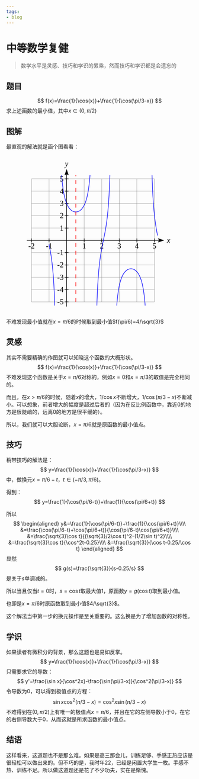 ```yaml
---
tags:
- blog
---
```

# 中等数学复健
> 数学水平是灵感、技巧和学识的累乘，然而技巧和学识都是会遗忘的
## 题目
$$
f(x)=\frac{1}{\cos(x)}+\frac{1}{\cos(\pi/3-x)}
$$
求上述函数的最小值，其中$x\in (0,\pi/2)$
## 图解
最直观的解法就是画个图看看：
<figure>
<svg xmlns="http://www.w3.org/2000/svg" xmlns:xlink="http://www.w3.org/1999/xlink" id="preview" width="599" height="600" viewBox="0 0 599 600" xunitlength="67" yunitlength="47" xmin="-2" xmax="5" ymin="-5" ymax="5" ox="174" oy="275"><defs><style type="text/css">@import url("http://cdnjs.cloudflare.com/ajax/libs/KaTeX/0.2.0/katex.min.css")</style></defs><path d=" M174,90 174,560 M241,90 241,560 M308,90 308,560 M375,90 375,560 M442,90 442,560 M509,90 509,560 M107,90 107,560 M40,90 40,560 M40,325 509,325 M40,372 509,372 M40,419 509,419 M40,466 509,466 M40,513 509,513 M40,560 509,560 M40,278 509,278 M40,231 509,231 M40,184 509,184 M40,137 509,137 M40,90 509,90" stroke-width="1" stroke="grey" fill="none"></path><path d="M 523.376 317.812 L 544.94 325 L 523.376 332.188 L 526.97 325 z" stroke-width="1" stroke="black" fill="black"></path><path d="M 166.812 75.624 L 174 54.06 L 181.188 75.624 L 174 72.03 z" stroke-width="1" stroke="black" fill="black"></path><path d="M22.03,325 526.97,325 M174,72.03 174,577.97 M174,332.25 174,317.75 M241,332.25 241,317.75 M308,332.25 308,317.75 M375,332.25 375,317.75 M442,332.25 442,317.75 M509,332.25 509,317.75 M107,332.25 107,317.75 M40,332.25 40,317.75 M181.25,325 166.75,325 M181.25,372 166.75,372 M181.25,419 166.75,419 M181.25,466 166.75,466 M181.25,513 166.75,513 M181.25,560 166.75,560 M181.25,278 166.75,278 M181.25,231 166.75,231 M181.25,184 166.75,184 M181.25,137 166.75,137 M181.25,90 166.75,90" stroke-width="2" stroke="black" fill="none"></path><text id="null" x="241" y="356" font-style="" font-family="KaTeX_Main, serif" font-size="29" font-weight="normal" text-anchor="middle" fill="black" stroke-width="0px">1</text><text id="null" x="308" y="356" font-style="" font-family="KaTeX_Main, serif" font-size="29" font-weight="normal" text-anchor="middle" fill="black" stroke-width="0px">2</text><text id="null" x="375" y="356" font-style="" font-family="KaTeX_Main, serif" font-size="29" font-weight="normal" text-anchor="middle" fill="black" stroke-width="0px">3</text><text id="null" x="442" y="356" font-style="" font-family="KaTeX_Main, serif" font-size="29" font-weight="normal" text-anchor="middle" fill="black" stroke-width="0px">4</text><text id="null" x="509" y="356" font-style="" font-family="KaTeX_Main, serif" font-size="29" font-weight="normal" text-anchor="middle" fill="black" stroke-width="0px">5</text><text id="null" x="107" y="356" font-style="" font-family="KaTeX_Main, serif" font-size="29" font-weight="normal" text-anchor="middle" fill="black" stroke-width="0px">-1</text><text id="null" x="40" y="356" font-style="" font-family="KaTeX_Main, serif" font-size="29" font-weight="normal" text-anchor="middle" fill="black" stroke-width="0px">-2</text><text id="null" x="162.33333333333334" y="287.6666666666667" font-style="" font-family="KaTeX_Main, serif" font-size="29" font-weight="normal" text-anchor="end" fill="black" stroke-width="0px">1</text><text id="null" x="162.33333333333334" y="240.66666666666666" font-style="" font-family="KaTeX_Main, serif" font-size="29" font-weight="normal" text-anchor="end" fill="black" stroke-width="0px">2</text><text id="null" x="162.33333333333334" y="193.66666666666666" font-style="" font-family="KaTeX_Main, serif" font-size="29" font-weight="normal" text-anchor="end" fill="black" stroke-width="0px">3</text><text id="null" x="162.33333333333334" y="146.66666666666666" font-style="" font-family="KaTeX_Main, serif" font-size="29" font-weight="normal" text-anchor="end" fill="black" stroke-width="0px">4</text><text id="null" x="162.33333333333334" y="99.66666666666667" font-style="" font-family="KaTeX_Main, serif" font-size="29" font-weight="normal" text-anchor="end" fill="black" stroke-width="0px">5</text><text id="null" x="162.33333333333334" y="381.6666666666667" font-style="" font-family="KaTeX_Main, serif" font-size="29" font-weight="normal" text-anchor="end" fill="black" stroke-width="0px">-1</text><text id="null" x="162.33333333333334" y="428.6666666666667" font-style="" font-family="KaTeX_Main, serif" font-size="29" font-weight="normal" text-anchor="end" fill="black" stroke-width="0px">-2</text><text id="null" x="162.33333333333334" y="475.6666666666667" font-style="" font-family="KaTeX_Main, serif" font-size="29" font-weight="normal" text-anchor="end" fill="black" stroke-width="0px">-3</text><text id="null" x="162.33333333333334" y="522.6666666666666" font-style="" font-family="KaTeX_Main, serif" font-size="29" font-weight="normal" text-anchor="end" fill="black" stroke-width="0px">-4</text><text id="null" x="162.33333333333334" y="569.6666666666666" font-style="" font-family="KaTeX_Main, serif" font-size="29" font-weight="normal" text-anchor="end" fill="black" stroke-width="0px">-5</text><text id="null" x="174" y="42.39333333333328" font-style="italic" font-family="KaTeX_Main, serif" font-size="29" font-weight="normal" text-anchor="middle" fill="black" stroke-width="0px">y</text><text id="null" x="556.6066666666667" y="334.6666666666667" font-style="italic" font-family="KaTeX_Main, serif" font-size="29" font-weight="normal" text-anchor="start" fill="black" stroke-width="0px">x</text><path id="null" d="M107,340.5010418714028 107.66999933,343.86138255568085 108.33999865999999,347.2663397951976 109.00999798999999,350.72452489883847 109.67999731999998,354.24496318065326 110.34999664999998,357.83717354891473 111.01999597999998,361.5112565401446 111.68999530999997,365.27799259113283 112.35999463999997,369.1489526611814 113.02999396999998,373.13662371632495 113.69999329999997,377.25455208752953 114.36999262999997,381.5175083425621 115.03999195999997,385.94167810143085 115.70999128999996,390.54488422435224 116.37999061999996,395.34684707067186 117.04998994999997,400.36949114944605 117.71998927999996,405.6373085686131 118.38998860999996,411.1777923908912 119.05998793999996,417.02195652794387 119.72998726999995,423.20496343673426 120.39998659999995,429.76688702434194 121.06998592999994,436.7536463864361 121.73998525999994,444.2181571097591 122.40998458999994,452.2217620315856 123.07998391999993,460.83602428535573 123.74998324999993,470.14499472155717 124.41998257999992,480.2481072227321 125.08998190999992,491.26391492729454 125.75998123999992,503.3349671370871 126.42998056999991,516.6342553348762 127.09997989999991,531.3738510277207 127.7699792299999,547.8166575060408 128.43997855999993,566.2926692548382 128.68991167248026,574.1 " stroke-width="2" stroke="blue" fill="none"></path><path id="null" d="M154.81063849947776,75.89999999999998 155.90995108999988,88.89903023221888 156.57995041999988,95.98188270904075 157.24994974999987,102.54507895165352 157.9199490799999,108.64304955668905 158.5899484099999,114.32281459476803 159.2599477399999,119.62520358739289 159.92994706999988,124.58584208010245 160.59994639999988,129.23595530032708 161.2699457299999,133.603027280812 161.9399450599999,137.7113448932937 162.6099443899999,141.58244957541672 163.2799437199999,145.235514521122 163.9499430499999,148.68766129955372 164.61994237999988,151.9542269551207 165.2899417099999,155.04899039488419 165.9599410399999,157.98436512392846 166.6299403699999,160.77156402367854 167.2999396999999,163.420740792601 167.9699390299999,165.94111181643552 168.6399383599999,168.34106155573141 169.30993768999988,170.62823399388702 169.9799370199999,172.80961225003261 170.6499363499999,174.891588105636 171.3199356799999,176.88002290440102 171.9899350099999,178.7803010484704 172.6599343399999,180.5973771196604 173.3299336699999,182.33581749421546 173.99993299999988,183.99983718687133 174.6699323299999,185.59333254970164 175.3399316599999,187.11991035916583 176.0099309899999,188.58291374768925 176.6799303199999,189.9854453713251 177.3499296499999,191.33038815043176 178.0199289799999,192.62042387410298 178.68992830999989,193.85804991989795 179.3599276399999,195.04559430706638 180.0299269699999,196.18522927300728 180.6999262999999,197.27898353834468 181.3699256299999,198.32875340511202 182.0399249599999,199.33631281455894 182.7099242899999,200.30332247559727 183.3799236199999,201.23133816150255 184.04992294999988,202.12181826087556 184.7199222799999,202.97613065878846 185.3899216099999,203.79555901525998 186.0599209399999,204.58130850055284 186.7299202699999,205.3345110400927 187.3999195999999,206.05623011594724 188.06991892999991,206.74746516666391 188.7399182599999,207.40915562273767 189.4099175899999,208.04218461099924 190.0799169199999,208.64738235769534 190.7499162499999,209.22552931692405 191.4199155799999,209.7773590483327 192.08991490999992,210.3035608655407 192.75991423999992,210.80478227457695 193.4299135699999,211.28163121968498 194.0999128999999,211.73467815212172 194.7699122299999,212.16445793603333 195.43991155999993,212.57147160410688 196.10991088999992,212.9561879744591 196.77991021999992,213.3190451391082 197.44990954999992,213.6604518333699 198.1199088799999,213.9807886946155 198.7899082099999,214.2804094180093 199.4599075399999,214.5596418161009 200.12990686999993,214.81878878847488 200.79990619999992,215.0581292070442 201.46990552999992,215.2779187220155 202.13990485999992,215.4783904930381 202.8099041899999,215.65975584957903 203.47990351999994,215.8222048841289 204.14990284999993,215.96590698144166 204.81990217999993,216.09101128663616 205.48990150999992,216.1976471146367 206.15990083999992,216.28592430310147 206.82990016999992,216.35593351067803 207.4998994999999,216.4077464621281 208.16989882999994,216.44141614158457 208.83989815999993,216.4569769349293 209.50989748999993,216.4544447220203 210.17989681999993,216.4338169192372 210.84989614999992,216.39507247256074 211.51989547999992,216.33817180115267 212.1898948099999,216.26305669114748 212.8598941399999,216.16965013911602 213.5298934699999,216.05785614439958 214.1998927999999,215.9275594492512 214.8698921299999,215.7786252254429 215.5398914599999,215.61089870571533 216.2098907899999,215.42420475814617 216.87989011999989,215.21834740119783 217.5498894499999,214.99310925687166 218.2198887799999,214.74825093903837 218.8898881099999,214.48351037363193 219.5598874399999,214.1986020469833 220.2298867699999,213.89321617812425 220.8998860999999,213.56701781040903 221.56988542999989,213.21964581727485 222.23988475999988,212.85071181638716 222.90988408999988,212.4597989857865 223.57988341999987,212.04646077495994 224.24988274999987,211.61021950299812 224.91988207999987,211.15056483515775 225.58988140999986,210.66695212821548 226.25988073999986,210.15880063396872 226.92988006999985,209.6254915490877 227.59987939999985,209.06636589824802 228.26987872999985,208.4807222360456 228.93987805999984,207.86781415160414 229.60987738999984,207.22684755800168 230.27987671999983,206.55697774664446 230.94987604999983,205.85730618446928 231.61987537999983,205.12687702932885 232.28987470999982,204.36467333606532 232.95987403999982,203.5696129225575 233.6298733699998,202.7405438613888 234.2998726999998,201.8762395586524 234.9698720299998,200.9753933767244 235.6398713599998,200.0366127525026 236.3098706899998,199.05841275652483 236.97987001999982,198.03920903143796 237.64986934999982,196.97731004033284 238.3198686799998,195.87090854634192 238.9898680099998,194.71807223440658 239.6598673399998,193.5167333740406 240.3298666699998,192.26467740796102 240.9998659999998,190.95953033530645 241.6698653299998,189.5987447394191 242.3398646599998,188.17958428836243 243.00986398999981,186.69910651091618 243.6798633199998,185.15414362104485 244.3498626499998,183.5412811289592 245.0198619799998,181.85683393585992 245.68986130999983,180.09681956106044 246.35986063999982,178.2569280929099 247.02985996999985,176.33248838695272 247.69985929999984,174.3184299537711 248.36985862999984,172.2092398821569 249.03985795999984,169.99891402713138 249.70985728999983,167.68090155249536 250.37985661999986,165.24804174854444 251.04985594999985,162.69249184037938 251.71985527999988,160.00564425208438 252.38985460999987,157.17803148571517 253.05985393999987,154.19921639716154 253.72985326999986,151.05766518500116 254.39985259999986,147.74059982942185 255.06985192999988,144.23382599480897 255.7398512599999,140.52153150050503 256.4098505899999,136.5860493150832 257.0798499199999,132.4075775676572 257.7498492499999,127.96384719782782 258.4198485799999,123.2297254518752 259.0898479099999,118.17674029654529 259.7598472399999,112.7725067148782 260.42984656999994,106.98003042529842 261.09984589999993,100.75685733956408 261.76984522999993,94.05402735603127 262.4398445599999,86.81477787780818 263.1098438899999,78.9729243023499 263.35143411614246,75.89999999999998 " stroke-width="2" stroke="blue" fill="none"></path><path id="null" d="M289.47163675433524,574.1 290.57981642000016,543.0243652728147 291.24981575000015,527.0883726349667 291.91981508000015,512.7760321787207 292.58981441000014,499.84008337643377 293.25981374000014,488.080424359458 293.92981307000014,477.33334794744314 294.59981240000013,467.4635949674797 295.2698117300002,458.3584003683525 295.9398110600002,449.92297231537964 296.6098103900002,442.0770172286419 297.2798097200002,434.75203874089755 297.94980905000017,427.8892164900684 298.6198083800002,421.4377243445472 299.2898077100002,415.35338519432764 299.9598070400002,409.5975860496943 300.6298063700002,404.1363962947646 301.2998057000002,398.93984582466896 301.9698050300002,393.98132999257155 302.6398043600002,389.2371158609541 303.3098036900002,384.68592992242577 303.9798030200002,380.30861174253255 304.64980235000024,376.08782124531945 305.31980168000024,372.00778987334616 305.98980101000024,368.0541077969392 306.65980034000023,364.2135408611938 307.3297996700003,360.47387214571984 307.9997990000003,356.8237639472578 308.6697983300003,353.25263673587745 309.3397976600003,349.75056222436024 310.00979699000027,346.30816816002823 310.67979632000026,342.91655282348836 311.34979565000026,339.5672075184698 312.0197949800002,336.2519455756908 312.6897943100002,332.9628365826725 313.3597936400002,329.69214469917097 314.0297929700002,326.43227003090533 314.6997923000001,323.1756921173662 315.3697916300001,319.9149146461633 316.0397909600001,316.64241053896376 316.7097902900001,313.3505665639011 317.3797896200001,310.0316266168045 318.0497889500001,306.67763277819813 318.7197882800001,303.2803631933093 319.3897876100001,299.8312657358257 320.0597869400001,296.32138629923975 320.7297862700001,292.74129040728394 321.3997856000001,289.0809766404834 322.0697849300001,285.32978013041077 322.7397842600001,281.4762640652772 323.4097835900001,277.5080967650242 324.07978292,273.4119114015091 324.74978225,269.173144834131 325.41978158,264.7758512697436 326.08978091,260.2024854936491 326.75978024,255.433649197058 327.42977956999994,250.44779236700947 328.09977889999993,245.2208597014959 328.76977822999993,239.72586942166777 329.4397775599999,233.9324084776228 330.1097768899999,227.80602371229497 330.7797762199999,221.30748267950003 331.4497755499999,214.39186997150154 332.1197748799999,207.00747433426693 332.7897742099999,199.0944074316439 333.4597735399999,190.582875249785 334.1297728699999,181.3909954187675 334.7997721999999,171.42201457117852 335.4697715299999,160.56072375618862 336.1397708599998,148.66878832469183 336.8097701899998,135.57858803164282 337.4797695199998,121.0849814180707 338.1497688499998,104.93412951897506 338.8197681799998,86.80807599056163 339.17618874942616,75.89999999999998 " stroke-width="2" stroke="blue" fill="none"></path><path id="null" d="M365.2979824929315,574.1 366.28974070999936,562.2834073338797 366.95974003999936,555.1120219146148 367.62973936999936,548.4697607200854 368.29973869999935,542.3008788180064 368.96973802999935,536.557262265529 369.63973735999934,531.1971651876654 370.30973668999934,526.1841897116077 370.97973601999934,521.4864559635048 371.64973534999933,517.0759220554273 372.3197346799993,512.9278233637899 372.98973400999927,509.0202073773951 373.65973333999926,505.33354563560397 374.32973266999926,501.85040825116926 374.99973199999926,498.55518955002196 375.66973132999925,495.433875700617 376.3397306599992,492.4738470218166 377.0097299899992,489.6637090778805 377.6797293199992,486.99314778597625 378.3497286499992,484.4528046457882 379.0197279799992,482.03416890494304 379.68972730999917,479.72948403790144 380.35972663999917,477.5316663700477 381.02972596999916,475.4342340462035 381.69972529999916,473.43124484167515 382.36972462999915,471.51724155814657 383.03972395999915,469.68720394716456 383.70972328999915,467.9365062691512 384.37972261999914,466.26087973260053 385.0497219499991,464.65637917170204 385.7197212799991,463.1193534153631 386.3897206099991,461.64641887988466 387.05971993999907,460.2344359841353 387.72971926999907,458.88048804218033 388.399718599999,457.58186233575884 389.069717929999,456.33603310922695 389.739717259999,455.1406462638015 390.409716589999,453.99350555711635 391.079715919999,452.89256013907004 391.749715249999,451.83589327634763 392.419714579999,450.82171213641027 393.089713909999,449.8483385176122 393.759713239999,448.9142004258191 394.42971256999897,448.0178244097775 395.09971189999897,447.1578285777956 395.76971122999896,446.3329162272695 396.43971055999896,445.54187002640913 397.10970988999895,444.78354669435623 397.7797092199989,444.05687213186843 398.4497085499989,443.3608369599981 399.1197078799989,442.6944924288084 399.7897072099989,442.0569466622337 400.4597065399988,441.44736120878133 401.1297058699988,440.86494787093795 401.7997051999988,440.30896578895977 402.4697045299988,439.778718757208 403.1397038599988,439.2735527534137 403.8097031899988,438.7928536632221 404.4797025199988,438.3360451841306 405.1497018499988,437.9025868944984 405.8197011799988,437.49197247472216 406.4897005099988,437.10372806892394 407.1596998399988,436.7374107766384 407.8296991699988,436.3926072650024 408.4996984999988,436.0689324928734 409.16969782999877,435.76602853913005 409.8396971599987,435.4835635281712 410.5096964899987,435.22123064630193 411.1796958199987,434.9787472433304 411.8496951499987,434.7558540142585 412.5196944799987,434.5523142564766 413.18969380999863,434.3679131983472 413.8596931399986,434.20245739550455 414.5296924699986,434.05577419160704 415.1996917999986,433.9277112406535 415.8696911299986,433.8181360883343 416.5396904599986,433.726935810216 417.2096897899986,433.65401670487154 417.8796891199986,433.59930404036913 418.5496884499986,433.5627418528119 419.2196877799986,433.5442927958951 419.8896871099986,433.54393804071515 420.5596864399986,433.5616772253169 421.2296857699986,433.5975284537237 421.8996850999985,433.6515283444468 422.5696844299985,433.72373212871776 423.2396837599985,433.81421379894766 423.9096830899985,433.92306630816813 424.5796824199985,434.0504018214797 425.24968174999844,434.1963520207995 425.91968107999844,434.3610684644889 426.58968040999844,434.54472300373413 427.25967973999843,434.7475082578686 427.92967906999843,434.9696381511551 428.5996783999984,435.21134851389843 429.2696777299984,435.4728977511402 429.9396770599984,435.7545675825895 430.6096763899984,436.0566638578879 431.2796757199984,436.37951745177884 431.9496750499984,436.7234852442756 432.61967437999834,437.08895119148497 433.28967370999834,437.47632749336594 433.95967303999834,437.8860558653855 434.62967236999833,438.3186089217836 435.2996716999983,438.77449167898726 435.9696710299983,439.25424318863213 436.6396703599983,439.7584383106664 437.3096696899983,440.2876896381365 437.9796690199983,440.84264958651715 438.64966834999825,441.4240126618415 439.31966767999825,442.0325179234584 439.98966700999824,442.66895165898836 440.65966633999824,443.3341502910192 441.32966566999823,444.0290035372807 441.99966499999823,444.7544578485205 442.6696643299982,445.5115201511005 443.3396636599982,446.3012619244837 444.0096629899982,447.1248236473559 444.6796623199982,447.9834196501704 445.34966164999815,448.8783434164949 446.01966097999815,449.8109733807672 446.68966030999815,450.7827792760173 447.35965963999814,451.7953290919154 448.02965896999814,452.85029671128643 448.69965829999813,453.94947030215326 449.36965762999813,455.094761552626 450.0396569599981,456.28821584776813 450.7096562899981,457.5320235011991 451.37965561999806,458.8285321699773 452.04965494999806,460.1802605996005 452.71965427999805,461.58991386724756 453.38965360999805,463.06040031619057 454.05965293999805,464.5948504033124 454.72965226999804,466.19663771566456 455.39965159999804,467.8694024519634 456.06965092999803,469.61707771205886 456.73965025999803,471.4439189931435 457.40964958999797,473.3545373576135 458.07964891999796,475.3539368162276 458.74964824999796,477.44755656427776 459.41964757999796,479.64131882125423 460.08964690999795,481.941683160209 460.75964623999795,484.3557083769798 461.42964556999794,486.8911231483389 462.09964489999794,489.5564069704293 462.76964422999794,492.3608831653496 463.4396435599979,495.3148261082455 464.1096428899979,498.4295852775499 464.77964221999787,501.7177292901222 465.44964154999786,505.1932137809953 466.11964087999786,508.87157786365026 466.78964020999786,512.7701750132682 467.45963953999785,516.9084456215356 468.12963886999785,521.3082402702498 468.79963819999784,525.9942050878176 469.4696375299978,530.9942435591498 470.1396368599978,536.3400730912286 470.8096361899978,542.0678998214713 471.47963551999777,548.2192420539462 472.14963484999777,554.841941972377 472.81963417999776,561.9914178461006 473.48963350999776,569.7322261785291 473.83769188366176,574.1 " stroke-width="2" stroke="blue" fill="none"></path><path id="null" d="M499.9595592098396,75.89999999999998 500.9596060399973,104.26278675403057 501.6296053699973,120.48463270510814 502.2996046999973,135.03808968709114 502.9696040299973,148.17918753853576 503.6396033599973,160.1147441958825 504.3096026899973,171.0136803040815 504.9796020199973,181.01535162168125 505.6496013499973,190.23577783712648 506.3196006799972,198.77236254034233 506.9896000099972,206.7075143985162 507.6595993399972,214.11145700625787 508.3295986699972,221.04443204227562 508.9995979999972,227.55844344962662 509.6695973299972,233.69865065403621 510.3395966599972,239.50449074916514 511.0095959899972,245.01058945145053 511.6795953199972,250.247506030801 512.3495946499971,255.24234671911233 513.0195939799971,260.0192731667512 513.6895933099971,264.599926582658 514.3595926399971,269.0037837133941 515.0295919699971,273.24845740535466 515.6995912999971,277.34995187685024 516.3695906299971,281.32288080346575 517.0395899599971,285.18065474550997 517.7095892899971,288.93564321333486 518.3795886199971,292.59931569529874 519.049587949997,296.18236520469827 519.7195872799971,299.6948172913102 520.389586609997,303.1461269763305 521.0595859399971,306.54526568062147 " stroke-width="2" stroke="blue" fill="none"></path><path id="null" d="M209.08111796508604,560 209.08111796508604,559.2166674499999 209.08111796508604,558.4333349 209.08111796508604,557.65000235 209.08111796508604,556.8666698 209.08111796508604,556.0833372499999 209.08111796508604,555.3000046999999 209.08111796508604,554.5166721499999 209.08111796508604,553.7333395999999 209.08111796508604,552.9500070499998 209.08111796508604,552.1666744999998 209.08111796508604,551.3833419499998 209.08111796508604,550.6000093999999 209.08111796508604,549.8166768499998 209.08111796508604,549.0333442999997 209.08111796508604,548.2500117499998 209.08111796508604,547.4666791999998 209.08111796508604,546.6833466499997 209.08111796508604,545.9000140999997 209.08111796508604,545.1166815499997 209.08111796508604,544.3333489999997 209.08111796508604,543.5500164499997 209.08111796508604,542.7666838999996 209.08111796508604,541.9833513499996 209.08111796508604,541.2000187999996 209.08111796508604,540.4166862499997 209.08111796508604,539.6333536999996 209.08111796508604,538.8500211499995 209.08111796508604,538.0666885999996 209.08111796508604,537.2833560499995 209.08111796508604,536.5000234999995 209.08111796508604,535.7166909499995 209.08111796508604,534.9333583999995 209.08111796508604,534.1500258499995 209.08111796508604,533.3666932999995 209.08111796508604,532.5833607499994 209.08111796508604,531.8000281999994 209.08111796508604,531.0166956499994 209.08111796508604,530.2333630999995 209.08111796508604,529.4500305499994 209.08111796508604,528.6666979999993 209.08111796508604,527.8833654499994 209.08111796508604,527.1000328999993 209.08111796508604,526.3167003499993 209.08111796508604,525.5333677999993 209.08111796508604,524.7500352499993 209.08111796508604,523.9667026999992 209.08111796508604,523.1833701499993 209.08111796508604,522.4000375999992 209.08111796508604,521.6167050499992 209.08111796508604,520.8333724999992 209.08111796508604,520.0500399499992 209.08111796508604,519.2667073999992 209.08111796508604,518.4833748499991 209.08111796508604,517.7000422999992 209.08111796508604,516.9167097499991 209.08111796508604,516.1333771999991 209.08111796508604,515.3500446499991 209.08111796508604,514.5667120999991 209.08111796508604,513.783379549999 209.08111796508604,513.0000469999991 209.08111796508604,512.216714449999 209.08111796508604,511.43338189999906 209.08111796508604,510.6500493499991 209.08111796508604,509.86671679999904 209.08111796508604,509.0833842499991 209.08111796508604,508.30005169999913 209.08111796508604,507.51671914999906 209.08111796508604,506.7333865999991 209.08111796508604,505.95005404999915 209.08111796508604,505.1667214999991 209.08111796508604,504.38338894999913 209.08111796508604,503.6000563999992 209.08111796508604,502.8167238499991 209.08111796508604,502.03339129999915 209.08111796508604,501.2500587499991 209.08111796508604,500.46672619999913 209.08111796508604,499.68339364999906 209.08111796508604,498.9000610999991 209.08111796508604,498.11672854999915 209.08111796508604,497.3333959999991 209.08111796508604,496.55006344999913 209.08111796508604,495.7667308999992 209.08111796508604,494.9833983499991 209.08111796508604,494.20006579999915 209.08111796508604,493.4167332499992 209.08111796508604,492.63340069999913 209.08111796508604,491.8500681499992 209.08111796508604,491.0667355999992 209.08111796508604,490.28340304999915 209.08111796508604,489.5000704999992 209.08111796508604,488.71673794999924 209.08111796508604,487.9334053999992 209.08111796508604,487.1500728499992 209.08111796508604,486.36674029999926 209.08111796508604,485.5834077499992 209.08111796508604,484.80007519999924 209.08111796508604,484.0167426499993 209.08111796508604,483.2334100999992 209.08111796508604,482.45007754999926 209.08111796508604,481.6667449999993 209.08111796508604,480.88341244999924 209.08111796508604,480.1000798999993 209.08111796508604,479.3167473499992 209.08111796508604,478.53341479999926 209.08111796508604,477.7500822499993 209.08111796508604,476.96674969999924 209.08111796508604,476.1834171499993 209.08111796508604,475.4000845999992 209.08111796508604,474.61675204999926 209.08111796508604,473.8334194999993 209.08111796508604,473.05008694999924 209.08111796508604,472.2667543999993 209.08111796508604,471.48342184999933 209.08111796508604,470.70008929999926 209.08111796508604,469.9167567499993 209.08111796508604,469.13342419999935 209.08111796508604,468.3500916499993 209.08111796508604,467.56675909999933 209.08111796508604,466.7834265499994 209.08111796508604,466.0000939999993 209.08111796508604,465.21676144999935 209.08111796508604,464.4334288999994 209.08111796508604,463.65009634999933 209.08111796508604,462.8667637999994 209.08111796508604,462.0834312499994 209.08111796508604,461.30009869999935 209.08111796508604,460.5167661499994 209.08111796508604,459.73343359999944 209.08111796508604,458.9501010499994 209.08111796508604,458.1667684999994 209.08111796508604,457.38343594999947 209.08111796508604,456.6001033999994 209.08111796508604,455.81677084999944 209.08111796508604,455.0334382999994 209.08111796508604,454.2501057499994 209.08111796508604,453.46677319999947 209.08111796508604,452.6834406499994 209.08111796508604,451.90010809999944 209.08111796508604,451.1167755499995 209.08111796508604,450.3334429999994 209.08111796508604,449.55011044999947 209.08111796508604,448.7667778999994 209.08111796508604,447.98344534999944 209.08111796508604,447.2001127999995 209.08111796508604,446.4167802499994 209.08111796508604,445.63344769999946 209.08111796508604,444.8501151499995 209.08111796508604,444.06678259999944 209.08111796508604,443.2834500499995 209.08111796508604,442.50011749999953 209.08111796508604,441.71678494999946 209.08111796508604,440.9334523999995 209.08111796508604,440.15011984999956 209.08111796508604,439.3667872999995 209.08111796508604,438.58345474999953 209.08111796508604,437.8001221999996 209.08111796508604,437.0167896499995 209.08111796508604,436.23345709999955 209.08111796508604,435.4501245499996 209.08111796508604,434.66679199999953 209.08111796508604,433.8834594499996 209.08111796508604,433.1001268999995 209.08111796508604,432.31679434999955 209.08111796508604,431.5334617999996 209.08111796508604,430.75012924999953 209.08111796508604,429.9667966999996 209.08111796508604,429.1834641499996 209.08111796508604,428.40013159999955 209.08111796508604,427.6167990499996 209.08111796508604,426.83346649999953 209.08111796508604,426.0501339499996 209.08111796508604,425.2668013999996 209.08111796508604,424.48346884999955 209.08111796508604,423.7001362999996 209.08111796508604,422.91680374999964 209.08111796508604,422.1334711999996 209.08111796508604,421.3501386499996 209.08111796508604,420.56680609999967 209.08111796508604,419.7834735499996 209.08111796508604,419.00014099999964 209.08111796508604,418.2168084499997 209.08111796508604,417.4334758999996 209.08111796508604,416.65014334999967 209.08111796508604,415.8668107999997 209.08111796508604,415.08347824999964 209.08111796508604,414.3001456999997 209.08111796508604,413.51681314999973 209.08111796508604,412.73348059999967 209.08111796508604,411.9501480499997 209.08111796508604,411.16681549999976 209.08111796508604,410.3834829499997 209.08111796508604,409.60015039999973 209.08111796508604,408.81681784999967 209.08111796508604,408.0334852999997 209.08111796508604,407.25015274999976 209.08111796508604,406.4668201999997 209.08111796508604,405.68348764999973 209.08111796508604,404.9001550999998 209.08111796508604,404.1168225499997 209.08111796508604,403.33348999999976 209.08111796508604,402.5501574499997 209.08111796508604,401.76682489999973 209.08111796508604,400.9834923499998 209.08111796508604,400.2001597999997 209.08111796508604,399.41682724999976 209.08111796508604,398.6334946999998 209.08111796508604,397.85016214999973 209.08111796508604,397.0668295999998 209.08111796508604,396.2834970499998 209.08111796508604,395.50016449999976 209.08111796508604,394.7168319499998 209.08111796508604,393.93349939999985 209.08111796508604,393.1501668499998 209.08111796508604,392.3668342999998 209.08111796508604,391.58350174999987 209.08111796508604,390.8001691999998 209.08111796508604,390.01683664999985 209.08111796508604,389.2335040999999 209.08111796508604,388.4501715499998 209.08111796508604,387.66683899999987 209.08111796508604,386.8835064499998 209.08111796508604,386.10017389999985 209.08111796508604,385.3168413499999 209.08111796508604,384.5335087999998 209.08111796508604,383.75017624999987 209.08111796508604,382.9668436999999 209.08111796508604,382.18351114999984 209.08111796508604,381.4001785999999 209.08111796508604,380.61684604999994 209.08111796508604,379.83351349999987 209.08111796508604,379.0501809499999 209.08111796508604,378.26684839999984 209.08111796508604,377.4835158499999 209.08111796508604,376.70018329999994 209.08111796508604,375.91685074999987 209.08111796508604,375.1335181999999 209.08111796508604,374.35018564999996 209.08111796508604,373.5668530999999 209.08111796508604,372.78352054999993 209.08111796508604,372.000188 209.08111796508604,371.2168554499999 209.08111796508604,370.43352289999996 209.08111796508604,369.6501903499999 209.08111796508604,368.86685779999993 209.08111796508604,368.08352525 209.08111796508604,367.3001926999999 209.08111796508604,366.51686014999996 209.08111796508604,365.7335275999999 209.08111796508604,364.95019504999993 209.08111796508604,364.1668625 209.08111796508604,363.3835299499999 209.08111796508604,362.60019739999996 209.08111796508604,361.8168648499999 209.08111796508604,361.03353229999993 209.08111796508604,360.25019975 209.08111796508604,359.4668671999999 209.08111796508604,358.68353464999996 209.08111796508604,357.9002020999999 209.08111796508604,357.11686954999993 209.08111796508604,356.333537 209.08111796508604,355.5502044499999 209.08111796508604,354.76687189999996 209.08111796508604,353.9835393499999 209.08111796508604,353.20020679999993 209.08111796508604,352.41687425 209.08111796508604,351.6335416999999 209.08111796508604,350.85020914999996 209.08111796508604,350.0668765999999 209.08111796508604,349.28354404999993 209.08111796508604,348.5002115 209.08111796508604,347.7168789499999 209.08111796508604,346.93354639999995 209.08111796508604,346.1502138499999 209.08111796508604,345.36688129999993 209.08111796508604,344.58354875 209.08111796508604,343.8002161999999 209.08111796508604,343.01688364999995 209.08111796508604,342.2335510999999 209.08111796508604,341.45021854999993 209.08111796508604,340.666886 209.08111796508604,339.8835534499999 209.08111796508604,339.10022089999995 209.08111796508604,338.3168883499999 209.08111796508604,337.53355579999993 209.08111796508604,336.75022325 209.08111796508604,335.9668906999999 209.08111796508604,335.18355814999995 209.08111796508604,334.4002255999999 209.08111796508604,333.61689304999993 209.08111796508604,332.8335605 209.08111796508604,332.0502279499999 209.08111796508604,331.26689539999995 209.08111796508604,330.4835628499999 209.08111796508604,329.70023029999993 209.08111796508604,328.91689775 209.08111796508604,328.1335651999999 209.08111796508604,327.35023264999995 209.08111796508604,326.5669000999999 209.08111796508604,325.78356754999993 209.08111796508604,325.000235 209.08111796508604,324.2169024499999 209.08111796508604,323.43356989999995 209.08111796508604,322.6502373499999 209.08111796508604,321.86690479999993 209.08111796508604,321.08357225 209.08111796508604,320.3002396999999 209.08111796508604,319.51690714999995 209.08111796508604,318.7335745999999 209.08111796508604,317.95024204999993 209.08111796508604,317.1669095 209.08111796508604,316.3835769499999 209.08111796508604,315.60024439999995 209.08111796508604,314.8169118499999 209.08111796508604,314.03357929999993 209.08111796508604,313.25024675 209.08111796508604,312.4669141999999 209.08111796508604,311.68358164999995 209.08111796508604,310.9002490999999 209.08111796508604,310.1169165499999 209.08111796508604,309.333584 209.08111796508604,308.5502514499999 209.08111796508604,307.76691889999995 209.08111796508604,306.9835863499999 209.08111796508604,306.2002537999999 209.08111796508604,305.41692125 209.08111796508604,304.6335886999999 209.08111796508604,303.85025614999995 209.08111796508604,303.0669235999999 209.08111796508604,302.2835910499999 209.08111796508604,301.5002585 209.08111796508604,300.7169259499999 209.08111796508604,299.93359339999995 209.08111796508604,299.1502608499999 209.08111796508604,298.3669282999999 209.08111796508604,297.58359575 209.08111796508604,296.8002631999999 209.08111796508604,296.01693064999995 209.08111796508604,295.2335980999999 209.08111796508604,294.4502655499999 209.08111796508604,293.666933 209.08111796508604,292.8836004499999 209.08111796508604,292.10026789999995 209.08111796508604,291.3169353499999 209.08111796508604,290.5336027999999 209.08111796508604,289.75027024999997 209.08111796508604,288.9669376999999 209.08111796508604,288.18360514999995 209.08111796508604,287.4002725999999 209.08111796508604,286.6169400499999 209.08111796508604,285.83360749999997 209.08111796508604,285.0502749499999 209.08111796508604,284.26694239999995 209.08111796508604,283.4836098499999 209.08111796508604,282.7002772999999 209.08111796508604,281.91694474999997 209.08111796508604,281.1336121999999 209.08111796508604,280.35027964999995 209.08111796508604,279.5669470999999 209.08111796508604,278.7836145499999 209.08111796508604,278.00028199999997 209.08111796508604,277.2169494499999 209.08111796508604,276.43361689999995 209.08111796508604,275.6502843499999 209.08111796508604,274.8669517999999 209.08111796508604,274.08361924999997 209.08111796508604,273.3002866999999 209.08111796508604,272.51695414999995 209.08111796508604,271.7336216 209.08111796508604,270.9502890499999 209.08111796508604,270.16695649999997 209.08111796508604,269.38362395 209.08111796508604,268.60029139999995 209.08111796508604,267.81695885 209.08111796508604,267.0336262999999 209.08111796508604,266.25029374999997 209.08111796508604,265.4669612 209.08111796508604,264.68362864999995 209.08111796508604,263.9002961 209.08111796508604,263.11696355000004 209.08111796508604,262.33363099999997 209.08111796508604,261.55029845 209.08111796508604,260.76696590000006 209.08111796508604,259.98363335 209.08111796508604,259.20030080000004 209.08111796508604,258.4169682500001 209.08111796508604,257.6336357 209.08111796508604,256.85030315000006 209.08111796508604,256.0669706000001 209.08111796508604,255.28363805000004 209.08111796508604,254.50030550000008 209.08111796508604,253.71697295000013 209.08111796508604,252.93364040000006 209.08111796508604,252.1503078500001 209.08111796508604,251.36697530000004 209.08111796508604,250.58364275000008 209.08111796508604,249.80031020000013 209.08111796508604,249.01697765000006 209.08111796508604,248.2336451000001 209.08111796508604,247.45031255000015 209.08111796508604,246.66698000000008 209.08111796508604,245.88364745000013 209.08111796508604,245.10031490000017 209.08111796508604,244.3169823500001 209.08111796508604,243.53364980000015 209.08111796508604,242.75031725000008 209.08111796508604,241.96698470000013 209.08111796508604,241.18365215000017 209.08111796508604,240.4003196000001 209.08111796508604,239.61698705000015 209.08111796508604,238.8336545000002 209.08111796508604,238.05032195000013 209.08111796508604,237.26698940000017 209.08111796508604,236.48365685000016 209.08111796508604,235.70032430000015 209.08111796508604,234.9169917500002 209.08111796508604,234.13365920000018 209.08111796508604,233.35032665000017 209.08111796508604,232.56699410000022 209.08111796508604,231.7836615500002 209.08111796508604,231.0003290000002 209.08111796508604,230.21699645000024 209.08111796508604,229.43366390000023 209.08111796508604,228.65033135000022 209.08111796508604,227.86699880000026 209.08111796508604,227.08366625000025 209.08111796508604,226.30033370000024 209.08111796508604,225.51700115000028 209.08111796508604,224.73366860000027 209.08111796508604,223.95033605000026 209.08111796508604,223.16700350000025 209.08111796508604,222.38367095000024 209.08111796508604,221.60033840000028 209.08111796508604,220.81700585000027 209.08111796508604,220.03367330000026 209.08111796508604,219.2503407500003 209.08111796508604,218.4670082000003 209.08111796508604,217.68367565000028 209.08111796508604,216.90034310000033 209.08111796508604,216.11701055000032 209.08111796508604,215.3336780000003 209.08111796508604,214.55034545000035 209.08111796508604,213.76701290000034 209.08111796508604,212.98368035000033 209.08111796508604,212.20034780000032 209.08111796508604,211.4170152500003 209.08111796508604,210.63368270000035 209.08111796508604,209.85035015000034 209.08111796508604,209.06701760000033 209.08111796508604,208.28368505000037 209.08111796508604,207.50035250000036 209.08111796508604,206.71701995000035 209.08111796508604,205.9336874000004 209.08111796508604,205.15035485000038 209.08111796508604,204.36702230000037 209.08111796508604,203.58368975000042 209.08111796508604,202.8003572000004 209.08111796508604,202.0170246500004 209.08111796508604,201.23369210000038 209.08111796508604,200.45035955000043 209.08111796508604,199.66702700000042 209.08111796508604,198.8836944500004 209.08111796508604,198.1003619000004 209.08111796508604,197.31702935000044 209.08111796508604,196.53369680000043 209.08111796508604,195.75036425000042 209.08111796508604,194.96703170000046 209.08111796508604,194.18369915000045 209.08111796508604,193.40036660000044 209.08111796508604,192.61703405000048 209.08111796508604,191.83370150000047 209.08111796508604,191.05036895000046 209.08111796508604,190.2670364000005 209.08111796508604,189.48370385000044 209.08111796508604,188.70037130000048 209.08111796508604,187.91703875000053 209.08111796508604,187.13370620000046 209.08111796508604,186.3503736500005 209.08111796508604,185.5670411000005 209.08111796508604,184.78370855000048 209.08111796508604,184.00037600000053 209.08111796508604,183.21704345000052 209.08111796508604,182.4337109000005 209.08111796508604,181.65037835000055 209.08111796508604,180.86704580000054 209.08111796508604,180.08371325000053 209.08111796508604,179.30038070000057 209.08111796508604,178.5170481500005 209.08111796508604,177.73371560000055 209.08111796508604,176.9503830500006 209.08111796508604,176.16705050000053 209.08111796508604,175.38371795000057 209.08111796508604,174.60038540000056 209.08111796508604,173.81705285000055 209.08111796508604,173.0337203000006 209.08111796508604,172.25038775000058 209.08111796508604,171.46705520000057 209.08111796508604,170.68372265000062 209.08111796508604,169.9003901000006 209.08111796508604,169.1170575500006 209.08111796508604,168.33372500000064 209.08111796508604,167.55039245000063 209.08111796508604,166.76705990000062 209.08111796508604,165.98372735000066 209.08111796508604,165.2003948000006 209.08111796508604,164.41706225000064 209.08111796508604,163.63372970000063 209.08111796508604,162.85039715000062 209.08111796508604,162.06706460000066 209.08111796508604,161.28373205000065 209.08111796508604,160.50039950000064 209.08111796508604,159.71706695000069 209.08111796508604,158.93373440000067 209.08111796508604,158.15040185000066 209.08111796508604,157.3670693000007 209.08111796508604,156.5837367500007 209.08111796508604,155.80040420000068 209.08111796508604,155.01707165000073 209.08111796508604,154.23373910000066 209.08111796508604,153.4504065500007 209.08111796508604,152.66707400000075 209.08111796508604,151.88374145000068 209.08111796508604,151.10040890000073 209.08111796508604,150.31707635000072 209.08111796508604,149.5337438000007 209.08111796508604,148.75041125000075 209.08111796508604,147.96707870000074 209.08111796508604,147.18374615000073 209.08111796508604,146.40041360000077 209.08111796508604,145.61708105000076 209.08111796508604,144.83374850000075 209.08111796508604,144.0504159500008 209.08111796508604,143.26708340000073 209.08111796508604,142.48375085000077 209.08111796508604,141.70041830000082 209.08111796508604,140.91708575000075 209.08111796508604,140.1337532000008 209.08111796508604,139.35042065000079 209.08111796508604,138.56708810000077 209.08111796508604,137.78375555000082 209.08111796508604,137.0004230000008 209.08111796508604,136.2170904500008 209.08111796508604,135.43375790000078 209.08111796508604,134.65042535000077 209.08111796508604,133.8670928000007 209.08111796508604,133.08376025000075 209.08111796508604,132.30042770000068 209.08111796508604,131.51709515000073 209.08111796508604,130.73376260000066 209.08111796508604,129.9504300500007 209.08111796508604,129.16709750000064 209.08111796508604,128.38376495000063 209.08111796508604,127.60043240000061 209.08111796508604,126.8170998500006 209.08111796508604,126.03376730000059 209.08111796508604,125.25043475000058 209.08111796508604,124.46710220000057 209.08111796508604,123.6837696500005 209.08111796508604,122.90043710000054 209.08111796508604,122.11710455000048 209.08111796508604,121.33377200000052 209.08111796508604,120.55043945000045 209.08111796508604,119.7671069000005 209.08111796508604,118.98377435000043 209.08111796508604,118.20044180000042 209.08111796508604,117.41710925000041 209.08111796508604,116.6337767000004 209.08111796508604,115.85044415000038 209.08111796508604,115.06711160000037 209.08111796508604,114.28377905000036 209.08111796508604,113.5004465000003 209.08111796508604,112.71711395000034 209.08111796508604,111.93378140000027 209.08111796508604,111.15044885000032 209.08111796508604,110.36711630000025 209.08111796508604,109.5837837500003 209.08111796508604,108.80045120000023 209.08111796508604,108.01711865000021 209.08111796508604,107.2337861000002 209.08111796508604,106.45045355000019 209.08111796508604,105.66712100000018 209.08111796508604,104.88378845000017 209.08111796508604,104.10045590000016 209.08111796508604,103.31712335000009 209.08111796508604,102.53379080000013 209.08111796508604,101.75045825000007 209.08111796508604,100.96712570000011 209.08111796508604,100.18379315000004 209.08111796508604,99.40046060000009 209.08111796508604,98.61712805000002 209.08111796508604,97.83379550000001 209.08111796508604,97.05046295 209.08111796508604,96.26713039999999 209.08111796508604,95.48379784999997 209.08111796508604,94.70046529999996 209.08111796508604,93.91713274999995 209.08111796508604,93.13380019999988 209.08111796508604,92.35046764999993 209.08111796508604,91.56713509999986 209.08111796508604,90.7838025499999 209.08111796508604,90.00046999999984 209.08111796508604,89.21713744999988 209.08111796508604,88.43380489999981 209.08111796508604,87.6504723499998 209.08111796508604,86.86713979999979 209.08111796508604,86.08380724999978 209.08111796508604,85.30047469999977 209.08111796508604,84.51714214999976 209.08111796508604,83.73380959999974 209.08111796508604,82.95047704999968 209.08111796508604,82.16714449999972 209.08111796508604,81.38381194999965 209.08111796508604,80.6004793999997 209.08111796508604,79.81714684999963 209.08111796508604,79.03381429999968 209.08111796508604,78.25048174999961 209.08111796508604,77.4671491999996 209.08111796508604,76.68381664999959 209.08111796508604,75.90048409999957 " stroke-width="2" stroke-dasharray="15" stroke="red" fill="none"></path></svg>
</figure>

不难发现最小值就在$x=\pi/6$的时候取到最小值$f(\pi/6)=4/\sqrt{3}$
## 灵感
其实不需要精确的作图就可以知晓这个函数的大概形状。
$$
f(x)=\frac{1}{\cos(x)}+\frac{1}{\cos(\pi/3-x)}
$$
不难发现这个函数是关于$x=\pi/6$对称的，例如$x=0$和$x=\pi/3$的取值是完全相同的。

而且，在$x>\pi/6$的时候，随着$x$的增大，$1/\cos x$不断增大，$1/\cos(\pi/3-x)$不断减小。可以想象，前者增大的幅度是超过后者的（因为在反比例函数中，靠近0的地方是很陡峭的，远离0的地方是很平缓的）。

所以，我们就可以大胆论断，$x=\pi/6$就是原函数的最小值点。
## 技巧
稍带技巧的解法是：
$$
y=\frac{1}{\cos(x)}+\frac{1}{\cos(\pi/3-x)}
$$
中，做换元$x=\pi/6-t$，$t\in (-\pi/3,\pi/6)$。

得到：
$$
y=\frac{1}{\cos(\pi/6-t)}+\frac{1}{\cos(\pi/6+t)}
$$

所以
$$
\begin{aligned}
y&=\frac{1}{\cos(\pi/6-t)}+\frac{1}{\cos(\pi/6+t)}\\\\
&=\frac{\cos(\pi/6-t)+\cos(\pi/6+t)}{\cos(\pi/6-t)\cos(\pi/6+t)}\\\\
&=\frac{\sqrt{3}\cos t}{(\sqrt{3}/2\cos t)^2-(1/2\sin t)^2}\\\\
&=\frac{\sqrt{3}\cos t}{\cos^2t-0.25}\\\\
&=\frac{\sqrt{3}}{\cos t-0.25/\cos t}
\end{aligned}
$$
显然
$$
g(s)=\frac{\sqrt{3}}{s-0.25/s}
$$
是关于$s$单调减的。

所以当且仅当$t=0$时，$s=\cos t$取最大值$1$，原函数$y=g(\cos t)$取到最小值。

也即是$x=\pi/6$时原函数取到最小值$4/\sqrt{3}$。

这个解法当中第一步的换元操作是至关重要的。这么换是为了增加函数的对称性。
## 学识
如果读者有微积分的背景，那么这题也是易如反掌。
$$
y=\frac{1}{\cos(x)}+\frac{1}{\cos(\pi/3-x)}
$$
只需要求它的导数：
$$
y'=\frac{\sin x}{\cos^2x}-\frac{\sin(\pi/3-x)}{\cos^2(\pi/3-x)}
$$
令导数为0，可以得到极值点的方程：
$$
\sin x\cos^2(\pi/3-x)=\cos^2x\sin(\pi/3-x)
$$
不难得到在$(0,\pi/2)$上有唯一的极值点$x=\pi/6$，并且在它的左侧导数小于0，在它的右侧导数大于0，从而这就是所求函数的最小值点。

## 结语
这样看来，这道题也不是那么难。如果是高三那会儿，训练足够、手感正热应该是很轻松可以做出来的。但不巧的是，我时年22，已经是闲置大学生一枚。手感不热、训练不足。所以做这道题还是花了不少功夫，实在是惭愧。